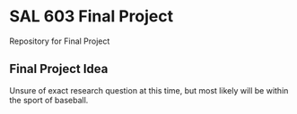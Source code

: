 # SAL 603 Final Project
Repository for Final Project

## Final Project Idea
Unsure of exact research question at this time, but most likely will be within the sport of baseball. 